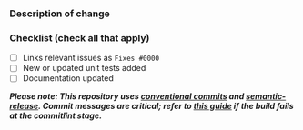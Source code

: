 ### Description of change

<!--
  Briefly describe the change and why it's needed. If it addresses an issue, link it using `Closes #0000` or `Fixes #0000`.
-->

### Checklist (check all that apply)
- [ ] Links relevant issues as `Fixes #0000`
- [ ] New or updated unit tests added
- [ ] Documentation updated

**_Please note: This repository uses [conventional commits](https://www.conventionalcommits.org/en/v1.0.0/) and [semantic-release](https://github.com/semantic-release/semantic-release). Commit messages are critical; refer to [this guide](https://www.git-tower.com/learn/git/faq/edit-fix-commit-message) if the build fails at the commitlint stage._**
